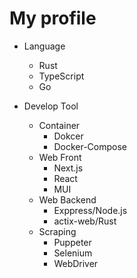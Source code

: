 # My profile

- Language
  - Rust
  - TypeScript
  - Go
 
- Develop Tool
  - Container
    - Dokcer
    - Docker-Compose
  - Web Front
    - Next.js
    - React
    - MUI
  - Web Backend
    - Exppress/Node.js
    - actix-web/Rust
  - Scraping
    - Puppeter
    - Selenium
    - WebDriver
